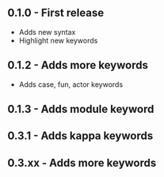 ## 0.1.0 - First release
- Adds new syntax
- Highlight new keywords

## 0.1.2 - Adds more keywords
- Adds case, fun, actor keywords

## 0.1.3 - Adds module keyword

## 0.3.1 - Adds kappa keywords

## 0.3.xx - Adds more keywords
